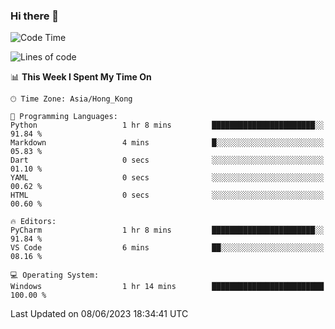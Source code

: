 ### Hi there 👋

<!--
**RoiexLee/RoiexLee** is a ✨ _special_ ✨ repository because its `README.md` (this file) appears on your GitHub profile.

Here are some ideas to get you started:

- 🔭 I’m currently working on ...
- 🌱 I’m currently learning ...
- 👯 I’m looking to collaborate on ...
- 🤔 I’m looking for help with ...
- 💬 Ask me about ...
- 📫 How to reach me: ...
- 😄 Pronouns: ...
- ⚡ Fun fact: ...
-->

<!--START_SECTION:waka-->
![Code Time](http://img.shields.io/badge/Code%20Time-266%20hrs%2015%20mins-blue)

![Lines of code](https://img.shields.io/badge/From%20Hello%20World%20I%27ve%20Written-39.7%20thousand%20lines%20of%20code-blue)

📊 **This Week I Spent My Time On** 

```text
🕑︎ Time Zone: Asia/Hong_Kong

💬 Programming Languages: 
Python                   1 hr 8 mins         ███████████████████████░░   91.84 % 
Markdown                 4 mins              █░░░░░░░░░░░░░░░░░░░░░░░░   05.83 % 
Dart                     0 secs              ░░░░░░░░░░░░░░░░░░░░░░░░░   01.10 % 
YAML                     0 secs              ░░░░░░░░░░░░░░░░░░░░░░░░░   00.62 % 
HTML                     0 secs              ░░░░░░░░░░░░░░░░░░░░░░░░░   00.60 % 

🔥 Editors: 
PyCharm                  1 hr 8 mins         ███████████████████████░░   91.84 % 
VS Code                  6 mins              ██░░░░░░░░░░░░░░░░░░░░░░░   08.16 % 

💻 Operating System: 
Windows                  1 hr 14 mins        █████████████████████████   100.00 % 
```


 Last Updated on 08/06/2023 18:34:41 UTC
<!--END_SECTION:waka-->
